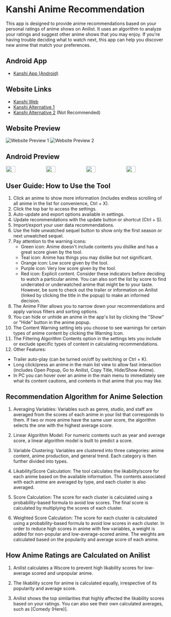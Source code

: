 # Kanshi Anime Recommendation

This app is designed to provide anime recommendations based on your personal ratings of anime shows on Anilist. It uses an algorithm to analyze your ratings and suggest other anime shows that you may enjoy. If you're having trouble deciding what to watch next, this app can help you discover new anime that match your preferences.

## Android App

- [Kanshi App (Android)](https://github.com/u-Kuro/Kanshi-Android/raw/master/Kanshi.VI.apk)
## Website Links

- [Kanshi Web](https://kanshi.vercel.app/)
- [Kanshi Alternative 1](https://u-kuro.github.io/Kanshi.Anime-Recommendation/)
- [Kanshi Alternative 2](http://kanshi.rf.gd/) (Not Recommended)

## Website Preview

![Website Preview 1](https://i.imgur.com/CQ9IdDn.png)
![Website Preview 2](https://i.imgur.com/xgkFlKr.png)

## Android Preview
<div style="display: flex; flex-wrap:nowrap;">
  <img src="https://i.imgur.com/ustd6E1.png" style="flex:1;width: 24%;">
  <img src="https://i.imgur.com/o8DouOw.png" style="flex:1;width: 24%;">
  <img src="https://i.imgur.com/Cl7X2kF.png" style="flex:1;width: 24%;">
  <img src="https://i.imgur.com/mLC9hYQ.png" style="flex:1;width: 24%;">
</div>


## User Guide: How to Use the Tool

1. Click an anime to show more information (includes endless scrolling of all anime in the list for convenience, Ctrl + X). 
2. Click the top bar to access the settings.
3. Auto-update and export options available in settings.
4. Update recommendations with the update button or shortcut (Ctrl + S).
5. Import/export your user data recommendations.
6. Use the hide unwatched sequel button to show only the first season or next unwatched sequel.
7. Pay attention to the warning icons:
   - Green icon: Anime doesn't include contents you dislike and has a great score given by the tool.
   - Teal icon: Anime has things you may dislike but not significant.
   - Orange icon: Low score given by the tool.
   - Purple icon: Very low score given by the tool.
   - Red icon: Explicit content.
   Consider these indicators before deciding to watch a particular anime. You can also sort the list by score to find underrated or underwatched anime that might be to your taste. However, be sure to check out the trailer or information on Anilist (linked by clicking the title in the popup) to make an informed decision.
8. The Anime Filter allows you to narrow down your recommendations and apply various filters and sorting options.
9. You can hide or unhide an anime in the app's list by clicking the "Show" or "Hide" button in the anime popup.
10. The Content Warning setting lets you choose to see warnings for certain types of anime content by clicking the Warning Icon.
11. The Filtering Algorithm Contents option in the settings lets you include or exclude specific types of content in calculating recommendations.
12. Other Features:
   - Trailer auto-play (can be turned on/off by switching or Ctrl + K).
   - Long click/press an anime in the main list view to allow fast interaction (includes Open Popup, Go to Anilist, Copy Title, Hide/Show Anime).
   - In PC you can hover over an anime in the main menu to immediately see what its content cautions, and contents in that anime that you may like.

## Recommendation Algorithm for Anime Selection

1. Averaging Variables: Variables such as genre, studio, and staff are averaged from the scores of each anime in your list that corresponds to them. If two or more anime have the same user score, the algorithm selects the one with the highest average score.

2. Linear Algorithm Model: For numeric contents such as year and average score, a linear algorithm model is built to predict a score.

3. Variable Clustering: Variables are clustered into three categories: anime content, anime production, and general trend. Each category is then further divided into types.

4. Likability/Score Calculation: The tool calculates the likability/score for each anime based on the available information. The contents associated with each anime are averaged by type, and each cluster is also averaged.

5. Score Calculation: The score for each cluster is calculated using a probability-based formula to avoid low scores. The final score is calculated by multiplying the scores of each cluster.

6. Weighted Score Calculation: The score for each cluster is calculated using a probability-based formula to avoid low scores in each cluster. In order to reduce high scores in anime with few variables, a weight is added for non-popular and low-average-scored anime. The weights are calculated based on the popularity and average score of each anime.

## How Anime Ratings are Calculated on Anilist

1. Anilist calculates a Wscore to prevent high likability scores for low-average scored and unpopular anime.

2. The likability score for anime is calculated equally, irrespective of its popularity and average score.

3. Anilist shows the top similarities that highly affected the likability scores based on your ratings. You can also see their own calculated averages, such as [Comedy (Here)].
